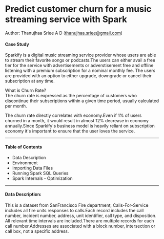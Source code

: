 # Predict customer churn for a music streaming service with Spark
Author: Thanujhaa Sriee A D (thanujhaa.sriee@gmail.com)</br>

#### Case Study</br>
Sparkify is a digital music streaming service provider whose users are able to stream their favorite songs or podcasts.The users can either avail a free tier for the service with advertisements or adverstisement free and offline listening with a premium subscription for a nominal monthly fee. The users are provided with an option to either upgrade, downgrade or cancel their subscription at any time.</br>

What is Churn Rate? </br>
The churn rate is expressed as the percentage of customers who discontinue their subscriptions within a given time period, usually calculated per month.</br>

The churn rate directly correlates with economy.Even if 1% of users churned in a month, it would result in almost 12% decrease in economy annually.Since Sparkify's business model is heavily reliant on subscription economy it's important to ensure that the user loves the service.

<hr>

#### Table of Contents
* Data Description
* Environment
* Importing Data Files
* Running Spark SQL Queries
* Spark Internals - Optimization

<hr>

#### Data Description:<br>
This is a dataset from SanFrancisco Fire department, Calls-For-Service includes all fire units responses to calls.Each record includes the call number, incident number, address, unit identifier, call type, and disposition. All relevant time intervals are included.There are multiple records for each call number.Addresses are associated with a block number, intersection or call box, not a specific address.</br>
